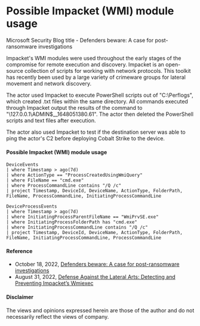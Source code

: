 #  Possible Impacket (WMI) module usage
Microsoft Security Blog title - Defenders beware: A case for post-ransomware investigations

Impacket's WMI modules were used throughout the early stages of the compromise for remote execution and discovery. 
Impacket is an open-source collection of scripts for working with network protocols. 
This toolkit has recently been used by a large variety of crimeware groups for lateral movement and network discovery.

The actor used Impacket to execute PowerShell scripts out of "C:\Perflogs\", which created .txt files within the same directory. 
All commands executed through Impacket output the results of the command to "\\127.0.0.1\ADMIN$\__1648051380.61". 
The actor then deleted the PowerShell scripts and text files after execution.

The actor also used Impacket to test if the destination server was able to ping the actor's C2 before deploying Cobalt Strike to the device.
#### Possible Impacket (WMI) module usage

```kusto
DeviceEvents
| where Timestamp > ago(7d)
| where ActionType == "ProcessCreatedUsingWmiQuery" 
| where FileName == "cmd.exe"
| where ProcessCommandLine contains "/Q /c"
| project Timestamp, DeviceId, DeviceName, ActionType, FolderPath, FileName, ProcessCommandLine, InitiatingProcessCommandLine
```

```kusto
DeviceProcessEvents
| where Timestamp > ago(7d)
| where InitiatingProcessParentFileName == "WmiPrvSE.exe"
| where InitiatingProcessFolderPath has "cmd.exe"
| where InitiatingProcessCommandLine contains "/Q /c"
| project Timestamp, DeviceId, DeviceName, ActionType, FolderPath, FileName, InitiatingProcessCommandLine, ProcessCommandLine
```

#### Reference
- October 18, 2022, [Defenders beware: A case for post-ransomware investigations](https://www.microsoft.com/en-us/security/blog/2022/10/18/defenders-beware-a-case-for-post-ransomware-investigations/)
- August 31, 2022, [Defense Against the Lateral Arts: Detecting and Preventing Impacket’s Wmiexec](https://www.crowdstrike.com/blog/how-to-detect-and-prevent-impackets-wmiexec/)

#### Disclaimer
The views and opinions expressed herein are those of the author and do not necessarily reflect the views of company.
